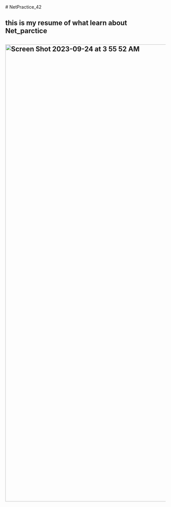 <html>
  <head>
    
  </head>
  <body>
  # NetPractice_42
  <h2> this is my resume of what learn about Net_parctice <h2>
  <img width="1434" alt="Screen Shot 2023-09-24 at 3 55 52 AM" src="https://github.com/hachahbo/NetPractice_42/assets/116384287/e10890df-307f-4fff-969b-a7fbf1aa3675">
  </body>
</html>

